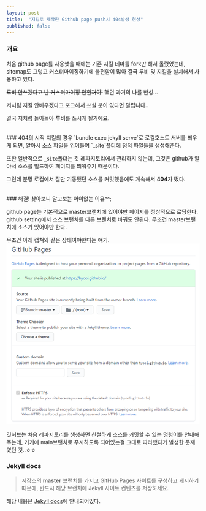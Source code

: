 ```yaml
---
layout: post
title:  "지킬로 제작한 Github page push시 404발생 현상"
published: false
---
```


### 개요
처음 github page를 사용했을 때에는 기존 지킬 테마를 fork만 해서 올렸었는데, sitemap도 그렇고 커스터마이징하기에 불편함이 많아 결국 루비 및 지킬을 설치해서 사용하고 있다.

~~루비 안쓰겠다고 난 커스터마이징 안할꺼야!~~ 했던 과거의 나를 반성...

저처럼 지킬 안배우겠다고 포크해서 쓰실 분이 있다면 말립니다.. 

결국 저처럼 돌아돌아 **루비**를 쓰시게 될거에요.


<br/>
### 404의 시작
지킬의 경우 `bundle exec jekyll serve`로 로컬호스트 서버를 띄우게 되면, 알아서 소스 파일을 읽어들여 `_site`폴더에 정적 파일들을 생성해준다.

또한 일반적으로 `_site`폴더는 깃 레파지토리에서 관리하지 않는데, 그것은 github가 알아서 소스를 빌드하여 페이지를 띄워주기 때문이다.

그런데 분명 로컬에서 잘만 기동됐던 소스를 커밋했음에도 계속해서 **404**가 떴다.


<br/>
### 해결!
찾아보니 알고보는 어이없는 이유^^;

github page는 기본적으로 master브랜치에 있어야만 페이지를 정상적으로 로딩한다.
github setting에서 소스 브랜치를 다른 브랜치로 바꿔도 안된다. 무조건 master브랜치에 소스가 있어야만 한다.

무조건 아래 캡쳐와 같은 상태여야한다는 얘기.
![github_page_setting](/assets/images/github_page_setting.PNG)


깃허브는 처음 레파지토리를 생성하면 친절하게 소스를 커밋할 수 있는 명령어를 안내해주는데,
거기에 main브랜치로 푸시하도록 되어있는걸 그대로 따라했다가 발생한 문제였던 것..ㅎㅎ


### Jekyll docs
> 저장소의 **master** 브랜치를 가지고 GitHub Pages 사이트를 구성하고 게시하기 때문에, 반드시 해당 브랜치에 Jekyll 사이트 컨텐츠를 저장하세요.

해당 내용은 [Jekyll docs](http://jekyllrb-ko.github.io/docs/github-pages/)에 안내되어있다.
